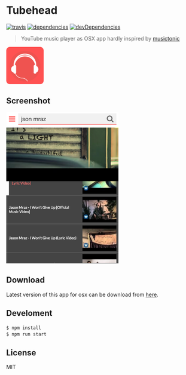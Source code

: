 # Tubehead

[![travis](http://img.shields.io/travis/makotot/Tubehead.svg?style=flat-square)](https://travis-ci.org/makotot/Tubehead)
[![dependencies](http://img.shields.io/david/makotot/Tubehead.svg?style=flat-square)](https://github.com/makotot/Tubehead)
[![devDependencies](http://img.shields.io/david/dev/makotot/Tubehead.svg?style=flat-square)](https://github.com/makotot/Tubehead)

> YouTube music player as OSX app hardly inspired by [musictonic](http://musictonic.com/)

<img src="./tubehead-app.png" height="100" alt="Tubehead" />

## Screenshot

<img src="./screenshot.png" width="300" alt="Tubehead" />

## Download

Latest version of this app for osx can be download from [here](https://github.com/makotot/Tubehead/releases).

## Develoment

```sh
$ npm install
$ npm run start
```

## License

MIT
